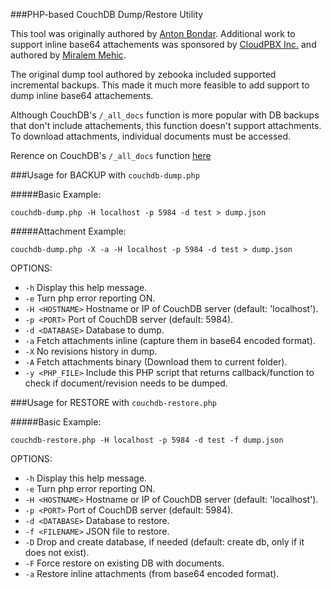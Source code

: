 ###PHP-based CouchDB Dump/Restore Utility

This tool was originally authored by [Anton Bondar](https://github.com/zebooka). Additional work to support inline base64 attachements was sponsored by [CloudPBX Inc.](http://cloudpbx.ca) and authored by [Miralem Mehic](https://github.com/mickeyze).

The original dump tool authored by zebooka included supported incremental backups. This made it much more feasible to add support to dump inline base64 attachements. 

Although CouchDB's  `/_all_docs` function is more popular with DB backups that don't include attachements, this function doesn't support attachments. To download attachments, individual documents must be accessed.

Rerence on CouchDB's  `/_all_docs` function [here ](http://docs.couchdb.org/en/latest/api/database/bulk-api.html) 

###Usage for BACKUP with `couchdb-dump.php`

#####Basic Example: 

`couchdb-dump.php -H localhost -p 5984 -d test > dump.json`

#####Attachment Example: 

`couchdb-dump.php -X -a -H localhost -p 5984 -d test > dump.json`

OPTIONS:

* `-h`                 Display this help message.
* `-e`                 Turn php error reporting ON.
* `-H <HOSTNAME>`      Hostname or IP of CouchDB server (default: 'localhost').
* `-p <PORT>`          Port of CouchDB server (default: 5984).
* `-d <DATABASE>`      Database to dump.
* `-a`                 Fetch attachments inline (capture them in base64 encoded format).
* `-X`                 No revisions history in dump.
* `-A`                Fetch attachments binary (Download them to current folder).
* `-y <PHP_FILE>`      Include this PHP script that returns callback/function to check if document/revision needs to be dumped.

###Usage for RESTORE with `couchdb-restore.php`

#####Basic Example: 

`couchdb-restore.php -H localhost -p 5984 -d test -f dump.json`

OPTIONS:

* `-h` Display this help message.
* `-e`                 Turn php error reporting ON.
* `-H <HOSTNAME>`      Hostname or IP of CouchDB server (default: 'localhost').
* `-p <PORT>`          Port of CouchDB server (default: 5984).
* `-d <DATABASE>`      Database to restore.
* `-f <FILENAME>`      JSON file to restore.
* `-D`                 Drop and create database, if needed 
(default: create db, only if it does not exist).
* `-F`                 Force restore on existing DB with documents.
* `-a`                 Restore inline attachments (from base64 encoded format).

